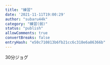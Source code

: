 ```yaml
---
title: "練習"
date: '2021-11-11T19:00:29'
author: "subaru44k"
category: "練習(弱)"
status: "publish"
allowComments: true
convertBreaks: false
entryHash: "e50c710813b6fb21cc6c318e6a86366b"
---
```

30分ジョグ
